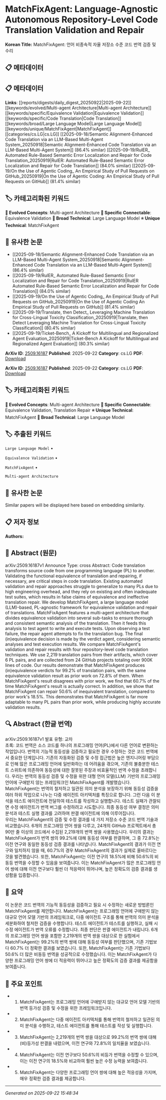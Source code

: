 # MatchFixAgent: Language-Agnostic Autonomous Repository-Level Code Translation Validation and Repair

**Korean Title:** MatchFixAgent: 언어 비종속적 자율 저장소 수준 코드 번역 검증 및 수리

## 📋 메타데이터

## 📋 메타데이터

**Links**: [[reports/digests/daily_digest_20250922|2025-09-22]] [[keywords/evolved/Multi-agent Architecture|Multi-agent Architecture]] [[keywords/specific/Equivalence Validation|Equivalence Validation]] [[keywords/specific/Code Translation|Code Translation]] [[keywords/broad/Large Language Model|Large Language Model]] [[keywords/unique/MatchFixAgent|MatchFixAgent]] [[categories/cs.LG|cs.LG]] [[2025-09-18/Semantic Alignment-Enhanced Code Translation via an LLM-Based Multi-Agent System_20250918|Semantic Alignment-Enhanced Code Translation via an LLM-Based Multi-Agent System]] (86.4% similar) [[2025-09-19/RulER_ Automated Rule-Based Semantic Error Localization and Repair for Code Translation_20250919|RulER: Automated Rule-Based Semantic Error Localization and Repair for Code Translation]] (84.0% similar) [[2025-09-19/On the Use of Agentic Coding_ An Empirical Study of Pull Requests on GitHub_20250919|On the Use of Agentic Coding: An Empirical Study of Pull Requests on GitHub]] (81.4% similar)

## 🏷️ 카테고리화된 키워드
**🚀 Evolved Concepts**: Multi-agent Architecture
**🔗 Specific Connectable**: Equivalence Validation
**🔬 Broad Technical**: Large Language Model
**⭐ Unique Technical**: MatchFixAgent
## 🔗 유사한 논문
- [[2025-09-18/Semantic Alignment-Enhanced Code Translation via an LLM-Based Multi-Agent System_20250918|Semantic Alignment-Enhanced Code Translation via an LLM-Based Multi-Agent System]] (86.4% similar)
- [[2025-09-19/RulER_ Automated Rule-Based Semantic Error Localization and Repair for Code Translation_20250919|RulER Automated Rule-Based Semantic Error Localization and Repair for Code Translation]] (84.0% similar)
- [[2025-09-19/On the Use of Agentic Coding_ An Empirical Study of Pull Requests on GitHub_20250919|On the Use of Agentic Coding An Empirical Study of Pull Requests on GitHub]] (81.4% similar)
- [[2025-09-19/Translate, then Detect_ Leveraging Machine Translation for Cross-Lingual Toxicity Classification_20250919|Translate, then Detect Leveraging Machine Translation for Cross-Lingual Toxicity Classification]] (80.4% similar)
- [[2025-09-19/Ticket-Bench_ A Kickoff for Multilingual and Regionalized Agent Evaluation_20250919|Ticket-Bench A Kickoff for Multilingual and Regionalized Agent Evaluation]] (80.3% similar)


**ArXiv ID**: [2509.16187](https://arxiv.org/abs/2509.16187)
**Published**: 2025-09-22
**Category**: cs.LG
**PDF**: [Download](https://arxiv.org/pdf/2509.16187.pdf)


**ArXiv ID**: [2509.16187](https://arxiv.org/abs/2509.16187)
**Published**: 2025-09-22
**Category**: cs.LG
**PDF**: [Download](https://arxiv.org/pdf/2509.16187.pdf)

## 🏷️ 카테고리화된 키워드
**🚀 Evolved Concepts**: Multi-agent Architecture
**🔗 Specific Connectable**: Equivalence Validation, Translation Repair
**⭐ Unique Technical**: MatchFixAgent
**🔬 Broad Technical**: Large Language Model

## 🏷️ 추출된 키워드



`Large Language Model` • 

`Equivalence Validation` • 

`MatchFixAgent` • 

`Multi-agent Architecture`



## 🔗 유사한 논문

Similar papers will be displayed here based on embedding similarity.

## 📋 저자 정보

**Authors:** 

## 📄 Abstract (원문)

arXiv:2509.16187v1 Announce Type: cross 
Abstract: Code translation transforms source code from one programming language (PL) to another. Validating the functional equivalence of translation and repairing, if necessary, are critical steps in code translation. Existing automated validation and repair approaches struggle to generalize to many PLs due to high engineering overhead, and they rely on existing and often inadequate test suites, which results in false claims of equivalence and ineffective translation repair. We develop MatchFixAgent, a large language model (LLM)-based, PL-agnostic framework for equivalence validation and repair of translations. MatchFixAgent features a multi-agent architecture that divides equivalence validation into several sub-tasks to ensure thorough and consistent semantic analysis of the translation. Then it feeds this analysis to test agent to write and execute tests. Upon observing a test failure, the repair agent attempts to fix the translation bug. The final (in)equivalence decision is made by the verdict agent, considering semantic analyses and test execution results.
  We compare MatchFixAgent's validation and repair results with four repository-level code translation techniques. We use 2,219 translation pairs from their artifacts, which cover 6 PL pairs, and are collected from 24 GitHub projects totaling over 900K lines of code. Our results demonstrate that MatchFixAgent produces (in)equivalence verdicts for 99.2% of translation pairs, with the same equivalence validation result as prior work on 72.8% of them. When MatchFixAgent's result disagrees with prior work, we find that 60.7% of the time MatchFixAgent's result is actually correct. In addition, we show that MatchFixAgent can repair 50.6% of inequivalent translation, compared to prior work's 18.5%. This demonstrates that MatchFixAgent is far more adaptable to many PL pairs than prior work, while producing highly accurate validation results.

## 🔍 Abstract (한글 번역)

arXiv:2509.16187v1 발표 유형: 교차  
초록: 코드 번역은 소스 코드를 하나의 프로그래밍 언어(PL)에서 다른 언어로 변환하는 작업입니다. 번역의 기능적 동등성을 검증하고 필요한 경우 수정하는 것은 코드 번역에서 중요한 단계입니다. 기존의 자동화된 검증 및 수정 접근법은 높은 엔지니어링 부담으로 인해 많은 프로그래밍 언어에 일반화하는 데 어려움을 겪으며, 기존의 불충분한 테스트 스위트에 의존하여 동등성에 대한 잘못된 주장과 비효율적인 번역 수정을 초래합니다. 우리는 번역의 동등성 검증 및 수정을 위한 대형 언어 모델(LLM) 기반의 프로그래밍 언어에 구애받지 않는 프레임워크인 MatchFixAgent를 개발했습니다. MatchFixAgent는 번역의 철저하고 일관된 의미 분석을 보장하기 위해 동등성 검증을 여러 하위 작업으로 나누는 다중 에이전트 아키텍처를 특징으로 합니다. 그런 다음 이 분석을 테스트 에이전트에 전달하여 테스트를 작성하고 실행합니다. 테스트 실패가 관찰되면 수정 에이전트가 번역 버그를 수정하려고 시도합니다. 최종 동등성 여부 결정은 의미 분석과 테스트 실행 결과를 고려하여 판결 에이전트에 의해 이루어집니다.  
우리는 MatchFixAgent의 검증 및 수정 결과를 네 가지 저장소 수준 코드 번역 기술과 비교했습니다. 6개의 프로그래밍 언어 쌍을 다루고, 24개의 GitHub 프로젝트에서 총 90만 줄 이상의 코드에서 수집된 2,219개의 번역 쌍을 사용했습니다. 우리의 결과는 MatchFixAgent가 번역 쌍의 99.2%에 대해 동등성 여부를 판결하며, 그 중 72.8%는 이전 연구와 동일한 동등성 검증 결과를 나타냅니다. MatchFixAgent의 결과가 이전 연구와 일치하지 않을 때, 60.7%의 경우 MatchFixAgent의 결과가 실제로 올바르다는 것을 발견했습니다. 또한, MatchFixAgent는 이전 연구의 18.5%에 비해 50.6%의 비동등 번역을 수정할 수 있음을 보여줍니다. 이는 MatchFixAgent가 많은 프로그래밍 언어 쌍에 대해 이전 연구보다 훨씬 더 적응력이 뛰어나며, 높은 정확도의 검증 결과를 생성함을 입증합니다.

## 📝 요약

이 논문은 코드 번역의 기능적 동등성을 검증하고 필요 시 수정하는 새로운 방법론인 MatchFixAgent를 제안합니다. MatchFixAgent는 프로그래밍 언어에 구애받지 않는 대규모 언어 모델 기반의 프레임워크로, 다중 에이전트 구조를 통해 번역의 의미 분석을 세분화하여 철저한 검증을 수행합니다. 테스트 에이전트가 테스트를 실행하고, 실패 시 수정 에이전트가 번역 오류를 수정합니다. 최종 판단은 판결 에이전트가 내립니다. 6개의 프로그래밍 언어 쌍을 포함한 2,219개의 번역 쌍을 대상으로 한 실험에서 MatchFixAgent는 99.2%의 번역 쌍에 대해 동등성 여부를 판단했으며, 기존 기법보다 60.7% 더 정확한 결과를 보였습니다. 또한, MatchFixAgent는 기존 기법보다 50.6% 더 많은 비동등 번역을 성공적으로 수정했습니다. 이는 MatchFixAgent가 다양한 프로그래밍 언어 쌍에 더 적응력이 뛰어나고 높은 정확도의 검증 결과를 제공함을 보여줍니다.

## 🎯 주요 포인트


- 1. MatchFixAgent는 프로그래밍 언어에 구애받지 않는 대규모 언어 모델 기반의 번역 등가성 검증 및 수정을 위한 프레임워크입니다.

- 2. MatchFixAgent는 다중 에이전트 아키텍처를 통해 번역의 철저하고 일관된 의미 분석을 수행하고, 테스트 에이전트를 통해 테스트를 작성 및 실행합니다.

- 3. MatchFixAgent는 2,219개의 번역 쌍을 대상으로 99.2%의 번역 쌍에 대해 (비)등가성 판결을 내렸으며, 이전 연구와 72.8%의 일치율을 보였습니다.

- 4. MatchFixAgent는 이전 연구보다 50.6%의 비등가 번역을 수정할 수 있으며, 이는 이전 연구의 18.5%와 비교하여 훨씬 높은 수정 능력을 보여줍니다.

- 5. MatchFixAgent는 다양한 프로그래밍 언어 쌍에 대해 높은 적응성을 가지며, 매우 정확한 검증 결과를 제공합니다.


---

*Generated on 2025-09-22 15:48:34*